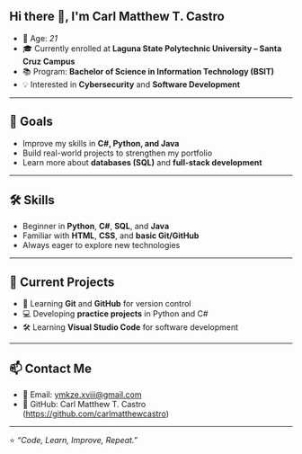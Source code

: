 ## Hi there 👋, I'm Carl Matthew T. Castro

- 🎂 Age: *21*  
- 🎓 Currently enrolled at **Laguna State Polytechnic University – Santa Cruz Campus**  
- 📚 Program: **Bachelor of Science in Information Technology (BSIT)**  
- 💡 Interested in **Cybersecurity** and **Software Development**
  
---
## 🎯 Goals  
- Improve my skills in **C#, Python, and Java**  
- Build real-world projects to strengthen my portfolio  
- Learn more about **databases (SQL)** and **full-stack development**  

---
## 🛠 Skills  
- Beginner in **Python**, **C#**, **SQL**, and **Java**  
- Familiar with **HTML**, **CSS**, and **basic Git/GitHub**  
- Always eager to explore new technologies
  
--- 
## 📌 Current Projects  
- 📖 Learning **Git** and **GitHub** for version control  
- 💻 Developing **practice projects** in Python and C#  
- 🛠 Learning **Visual Studio Code** for software development
  
---
## 📫 Contact Me  
- 📧 Email: ymkze.xviii@gmail.com 
- 🐙 GitHub: Carl Matthew T. Castro (https://github.com/carlmatthewcastro)  

---
⭐ *“Code, Learn, Improve, Repeat.”*  
